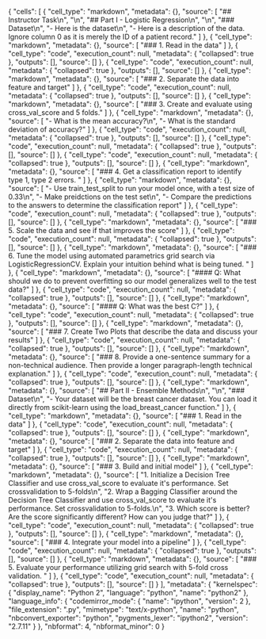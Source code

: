 {
 "cells": [
  {
   "cell_type": "markdown",
   "metadata": {},
   "source": [
    "## Instructor Task\n",
    "\n",
    "## Part I - Logistic Regression\n",
    "\n",
    "### Dataset\n",
    "- Here is the dataset\n",
    "- Here is a description of the data. Ignore column 0 as it is merely the ID of a patient record."
   ]
  },
  {
   "cell_type": "markdown",
   "metadata": {},
   "source": [
    "### 1. Read in the data"
   ]
  },
  {
   "cell_type": "code",
   "execution_count": null,
   "metadata": {
    "collapsed": true
   },
   "outputs": [],
   "source": []
  },
  {
   "cell_type": "code",
   "execution_count": null,
   "metadata": {
    "collapsed": true
   },
   "outputs": [],
   "source": []
  },
  {
   "cell_type": "markdown",
   "metadata": {},
   "source": [
    "### 2. Separate the data into feature and target"
   ]
  },
  {
   "cell_type": "code",
   "execution_count": null,
   "metadata": {
    "collapsed": true
   },
   "outputs": [],
   "source": []
  },
  {
   "cell_type": "markdown",
   "metadata": {},
   "source": [
    "### 3. Create and evaluate using cross_val_score and 5 folds."
   ]
  },
  {
   "cell_type": "markdown",
   "metadata": {},
   "source": [
    "- What is the mean accuracy?\n",
    "- What is the standard deviation of accuracy?"
   ]
  },
  {
   "cell_type": "code",
   "execution_count": null,
   "metadata": {
    "collapsed": true
   },
   "outputs": [],
   "source": []
  },
  {
   "cell_type": "code",
   "execution_count": null,
   "metadata": {
    "collapsed": true
   },
   "outputs": [],
   "source": []
  },
  {
   "cell_type": "code",
   "execution_count": null,
   "metadata": {
    "collapsed": true
   },
   "outputs": [],
   "source": []
  },
  {
   "cell_type": "markdown",
   "metadata": {},
   "source": [
    "### 4. Get a classification report to identify type 1, type 2 errors. "
   ]
  },
  {
   "cell_type": "markdown",
   "metadata": {},
   "source": [
    "- Use train_test_split to run your model once, with a test size of 0.33\n",
    "- Make preidctions on the test set\n",
    "- Compare the predictions to the answers to determine the classification report"
   ]
  },
  {
   "cell_type": "code",
   "execution_count": null,
   "metadata": {
    "collapsed": true
   },
   "outputs": [],
   "source": []
  },
  {
   "cell_type": "markdown",
   "metadata": {},
   "source": [
    "### 5. Scale the data and see if that improves the score"
   ]
  },
  {
   "cell_type": "code",
   "execution_count": null,
   "metadata": {
    "collapsed": true
   },
   "outputs": [],
   "source": []
  },
  {
   "cell_type": "markdown",
   "metadata": {},
   "source": [
    "### 6. Tune the model using automated parametrics grid search via LogisticRegressionCV. Explain your intuition behind what is being tuned. "
   ]
  },
  {
   "cell_type": "markdown",
   "metadata": {},
   "source": [
    "#### Q: What should we do to prevent overfitting so our model generalizes well to the test data?"
   ]
  },
  {
   "cell_type": "code",
   "execution_count": null,
   "metadata": {
    "collapsed": true
   },
   "outputs": [],
   "source": []
  },
  {
   "cell_type": "markdown",
   "metadata": {},
   "source": [
    "#### Q: What was the best C?"
   ]
  },
  {
   "cell_type": "code",
   "execution_count": null,
   "metadata": {
    "collapsed": true
   },
   "outputs": [],
   "source": []
  },
  {
   "cell_type": "markdown",
   "metadata": {},
   "source": [
    "### 7. Create Two Plots that describe the data and discuss your results"
   ]
  },
  {
   "cell_type": "code",
   "execution_count": null,
   "metadata": {
    "collapsed": true
   },
   "outputs": [],
   "source": []
  },
  {
   "cell_type": "markdown",
   "metadata": {},
   "source": [
    "### 8. Provide a one-sentence summary for a non-technical audience. Then provide a longer paragraph-length technical explanation."
   ]
  },
  {
   "cell_type": "code",
   "execution_count": null,
   "metadata": {
    "collapsed": true
   },
   "outputs": [],
   "source": []
  },
  {
   "cell_type": "markdown",
   "metadata": {},
   "source": [
    "## Part II - Ensemble Methods\n",
    "\n",
    "### Dataset\n",
    "- Your dataset will be the breast cancer dataset. You can load it directly from scikit-learn using the load_breast_cancer function."
   ]
  },
  {
   "cell_type": "markdown",
   "metadata": {},
   "source": [
    "### 1. Read in the data"
   ]
  },
  {
   "cell_type": "code",
   "execution_count": null,
   "metadata": {
    "collapsed": true
   },
   "outputs": [],
   "source": []
  },
  {
   "cell_type": "markdown",
   "metadata": {},
   "source": [
    "### 2. Separate the data into feature and target"
   ]
  },
  {
   "cell_type": "code",
   "execution_count": null,
   "metadata": {
    "collapsed": true
   },
   "outputs": [],
   "source": []
  },
  {
   "cell_type": "markdown",
   "metadata": {},
   "source": [
    "### 3. Build and initial model"
   ]
  },
  {
   "cell_type": "markdown",
   "metadata": {},
   "source": [
    "1. Initialize a Decision Tree Classifier and use cross_val_score to evaluate it's performance. Set crossvalidation to 5-folds\n",
    "2. Wrap a Bagging Classifier around the Decision Tree Classifier and use cross_val_score to evaluate it's performance. Set crossvalidation to 5-folds.\n",
    "3. Which score is better? Are the score significantly different? How can you judge that?"
   ]
  },
  {
   "cell_type": "code",
   "execution_count": null,
   "metadata": {
    "collapsed": true
   },
   "outputs": [],
   "source": []
  },
  {
   "cell_type": "markdown",
   "metadata": {},
   "source": [
    "### 4. Integrate your model into a pipeline"
   ]
  },
  {
   "cell_type": "code",
   "execution_count": null,
   "metadata": {
    "collapsed": true
   },
   "outputs": [],
   "source": []
  },
  {
   "cell_type": "markdown",
   "metadata": {},
   "source": [
    "### 5. Evaluate your performance utilizing grid search with 5-fold cross validation. "
   ]
  },
  {
   "cell_type": "code",
   "execution_count": null,
   "metadata": {
    "collapsed": true
   },
   "outputs": [],
   "source": []
  }
 ],
 "metadata": {
  "kernelspec": {
   "display_name": "Python 2",
   "language": "python",
   "name": "python2"
  },
  "language_info": {
   "codemirror_mode": {
    "name": "ipython",
    "version": 2
   },
   "file_extension": ".py",
   "mimetype": "text/x-python",
   "name": "python",
   "nbconvert_exporter": "python",
   "pygments_lexer": "ipython2",
   "version": "2.7.11"
  }
 },
 "nbformat": 4,
 "nbformat_minor": 0
}
